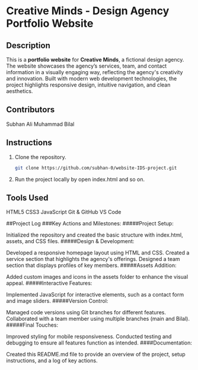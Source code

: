 # Creative Minds - Design Agency Portfolio Website

## Description
This is a **portfolio website** for **Creative Minds**, a fictional design agency. The website showcases the agency’s services, team, and contact information in a visually engaging way, reflecting the agency's creativity and innovation. Built with modern web development technologies, the project highlights responsive design, intuitive navigation, and clean aesthetics.

## Contributors
Subhan Ali
Muhammad Bilal

## Instructions
1. Clone the repository.
   ```bash
   git clone https://github.com/subhan-0/website-IDS-project.git
2. Run the project locally by open index.html and so on.


## Tools Used
HTML5
CSS3
JavaScript
Git & GitHub
VS Code

##Project Log
###Key Actions and Milestones:
#####Project Setup:

Initialized the repository and created the basic structure with index.html, assets, and CSS files.
#####Design & Development:

Developed a responsive homepage layout using HTML and CSS.
Created a service section that highlights the agency's offerings.
Designed a team section that displays profiles of key members.
#####Assets Addition:

Added custom images and icons in the assets folder to enhance the visual appeal.
#####Interactive Features:

Implemented JavaScript for interactive elements, such as a contact form and image sliders.
#####Version Control:

Managed code versions using Git branches for different features.
Collaborated with a team member using multiple branches (main and Bilal).
#####Final Touches:

Improved styling for mobile responsiveness.
Conducted testing and debugging to ensure all features function as intended.
####Documentation:

Created this README.md file to provide an overview of the project, setup instructions, and a log of key actions.